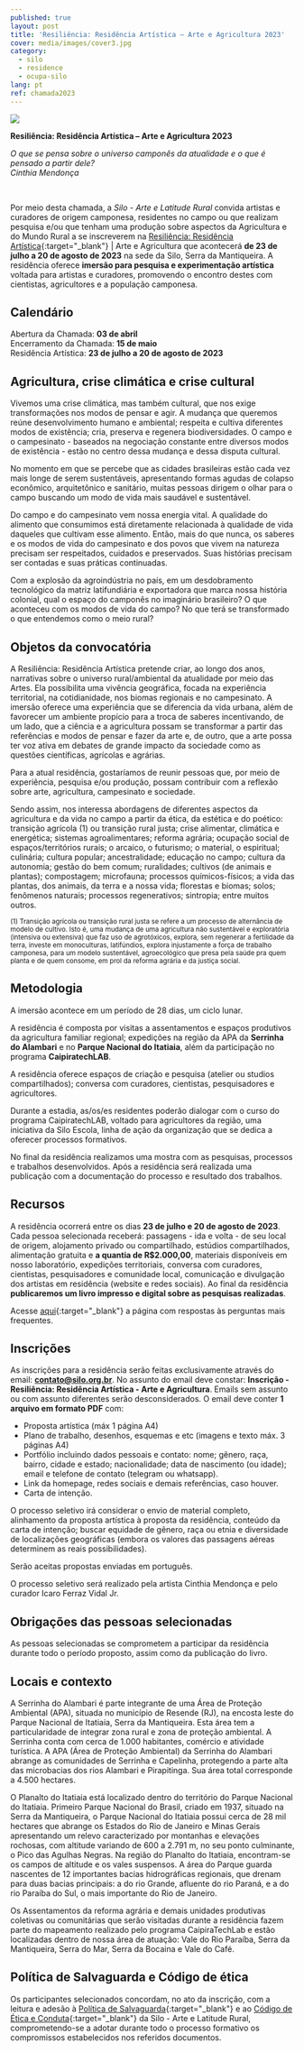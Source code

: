 ```yaml
---
published: true
layout: post
title: 'Resiliência: Residência Artística – Arte e Agricultura 2023'
cover: media/images/cover3.jpg
category:
  - silo
  - residence
  - ocupa-silo
lang: pt
ref: chamada2023
---
```



![](/media/images/Banner_Residencia_Arte_e_Agricultura.png)


**Resiliência: Residência Artística – Arte e Agricultura 2023**


_O que se pensa sobre o universo camponês da atualidade e o que é pensado a partir dele?_<br>
_Cinthia Mendonça_

<br>

Por meio desta chamada, a *Silo - Arte e Latitude Rural* convida artistas e curadores de origem camponesa, residentes no campo ou que realizam pesquisa e/ou que tenham uma produção sobre aspectos da Agricultura e do Mundo Rural a se inscreverem na [Resiliência: Residência Artística](https://resilience.silo.org.br/){:target="_blank"} \| Arte e Agricultura que acontecerá **de 23 de julho a 20 de agosto de 2023** na sede da Silo, Serra da Mantiqueira. A residência oferece **imersão para pesquisa e experimentação artística** voltada para artistas e curadores, promovendo o encontro destes com cientistas, agricultores e a população camponesa.


## Calendário

Abertura da Chamada: **03 de abril** <br>
Encerramento da Chamada: **15 de maio** <br>
Residência Artística: **23 de julho a 20 de agosto de 2023** <br>


## Agricultura, crise climática e crise cultural

Vivemos uma crise climática, mas também cultural, que nos exige transformações nos modos de pensar e agir. A mudança que queremos reúne desenvolvimento humano e ambiental; respeita e cultiva diferentes modos de existência; cria, preserva e regenera biodiversidades. O campo e o campesinato - baseados na negociação constante entre diversos modos de existência - estão no centro dessa mudança e dessa disputa cultural.

No momento em que se percebe que as cidades brasileiras estão cada vez mais longe de serem sustentáveis, apresentando formas agudas de colapso econômico, arquitetônico e sanitário, muitas pessoas dirigem o olhar para o campo buscando um modo de vida mais saudável e sustentável.

Do campo e do campesinato vem nossa energia vital. A qualidade do alimento que consumimos está diretamente relacionada à qualidade de vida daqueles que cultivam esse alimento. Então, mais do que nunca, os saberes e os modos de vida do campesinato e dos povos que vivem na natureza precisam ser respeitados, cuidados e preservados. Suas histórias precisam ser contadas e suas práticas continuadas.

Com a explosão da agroindústria no país, em um desdobramento tecnológico da matriz latifundiária e exportadora que marca nossa história colonial, qual o espaço do camponês no imaginário brasileiro? O que aconteceu com os modos de vida do campo? No que terá se transformado o que entendemos como o meio rural?


## Objetos da convocatória

A Resiliência: Residência Artística pretende criar, ao longo dos anos, narrativas sobre o universo rural/ambiental da atualidade por meio das Artes. Ela possibilita uma vivência geográfica, focada na experiência territorial, na cotidianidade, nos biomas regionais e no campesinato. A imersão oferece uma experiência que se diferencia da vida urbana, além de favorecer um ambiente propício para a troca de saberes incentivando, de um lado, que a ciência e a agricultura possam se transformar a partir das referências e modos de pensar e fazer da arte e, de outro, que a arte possa ter voz ativa em debates de grande impacto da sociedade como as questões científicas, agrícolas e agrárias.

Para a atual residência, gostaríamos de reunir pessoas que, por meio de experiência, pesquisa e/ou produção, possam contribuir com a reflexão sobre arte, agricultura, campesinato e sociedade.

Sendo assim, nos interessa abordagens de diferentes aspectos da agricultura e da vida no campo a partir da ética, da estética e do poético: transição agrícola (1) ou transição rural justa; crise alimentar, climática e energética; sistemas agroalimentares; reforma agrária; ocupação social de espaços/territórios rurais; o arcaico, o futurismo; o material, o espiritual; culinária; cultura popular; ancestralidade; educação no campo; cultura da autonomia; gestão do bem comum; ruralidades; cultivos (de animais e plantas); compostagem; microfauna; processos químicos-físicos; a vida das plantas, dos animais, da terra e a nossa vida; florestas e biomas; solos; fenômenos naturais; processos regenerativos; sintropia; entre muitos outros.

<sub>(1) Transição agrícola ou transição rural justa se refere a um processo de alternância de modelo de cultivo. Isto é, uma mudança de uma agricultura não sustentável e exploratória (intensiva ou extensiva) que faz uso de agrotóxicos, explora, sem regenerar a fertilidade da terra, investe em monoculturas, latifúndios, explora injustamente a força de trabalho camponesa, para um modelo sustentável, agroecológico que presa pela saúde pra quem planta e de quem consome, em prol da reforma agrária e da justiça social.</sub>


## Metodologia

A imersão acontece em um período de 28 dias, um ciclo lunar. 

A residência é composta por visitas a assentamentos e espaços produtivos da agricultura familiar regional; expedições na região da APA da **Serrinha do Alambari** e no **Parque Nacional do Itatiaia**, além da participação no programa **CaipiratechLAB**.

A residência oferece espaços de criação e pesquisa (atelier ou studios compartilhados); conversa com curadores, cientistas, pesquisadores e agricultores.

Durante a estadia, as/os/es residentes poderão dialogar com o curso do programa CaipiratechLAB, voltado para agricultores da região, uma iniciativa da Silo Escola, linha de ação da organização que se dedica a oferecer processos formativos.

No final da residência realizamos uma mostra com as pesquisas, processos e trabalhos desenvolvidos. Após a residência será realizada uma publicação com a documentação do processo e resultado dos trabalhos.


## Recursos

A residência ocorrerá entre os dias **23 de julho e 20 de agosto de 2023**. Cada pessoa selecionada receberá: passagens - ida e volta - de seu local de origem, alojamento privado ou compartilhado, estúdios compartilhados, alimentação gratuita e **a quantia de R$2.000,00**, materiais disponíveis em nosso laboratório, expedições territoriais, conversa com curadores, cientistas, pesquisadores e comunidade local, comunicação e divulgação dos artistas em residência (website e redes sociais). Ao final da residência **publicaremos um livro impresso e digital sobre as pesquisas realizadas**.

Acesse [aqui](/perguntas-frequentes-resiliencia-2023){:target="_blank"} a página com respostas às perguntas mais frequentes.

## Inscrições

As inscrições para a residência serão feitas exclusivamente através do email: **contato@silo.org.br**. No assunto do email deve constar: **Inscrição - Resiliência: Residência Artística - Arte e Agricultura**. Emails sem assunto ou com assunto diferentes serão desconsiderados. O email deve conter **1 arquivo em formato PDF** com:
* Proposta artística (máx 1 página A4)
* Plano de trabalho, desenhos, esquemas e etc (imagens e texto máx. 3 páginas A4)
* Portfólio incluindo dados pessoais e contato: nome; gênero, raça, bairro, cidade e estado; nacionalidade; data de nascimento (ou idade); email e telefone de contato (telegram ou whatsapp).
* Link da homepage, redes sociais e demais referências, caso houver.
* Carta de intenção.

O processo seletivo irá considerar o envio de material completo, alinhamento da proposta artística à proposta da residência, conteúdo da carta de intenção;  buscar equidade de gênero, raça ou etnia e diversidade de localizações geográficas (embora os valores das passagens aéreas determinem as reais possibilidades).

Serão aceitas propostas enviadas em português.

O processo seletivo será realizado pela artista Cinthia Mendonça e pelo curador Icaro Ferraz Vidal Jr.


## Obrigações das pessoas selecionadas

As pessoas selecionadas se comprometem a participar da residência durante todo o período proposto, assim como da publicação do livro.


## Locais e contexto

A Serrinha do Alambari é parte integrante de uma Área de Proteção Ambiental (APA), situada no município de Resende (RJ), na encosta leste do Parque Nacional de Itatiaia, Serra da Mantiqueira. Esta área tem a particularidade de integrar zona rural e zona de proteção ambiental. A Serrinha conta com cerca de 1.000 habitantes, comércio e atividade turística. A APA (Área de Proteção Ambiental) da Serrinha do Alambari abrange as comunidades de Serrinha e Capelinha, protegendo a parte alta das microbacias dos rios Alambari e Pirapitinga. Sua área total corresponde a 4.500 hectares.

O Planalto do Itatiaia está localizado dentro do território do Parque Nacional do Itatiaia. Primeiro Parque Nacional do Brasil, criado em 1937, situado na Serra da Mantiqueira, o Parque Nacional do Itatiaia possui cerca de 28 mil hectares que abrange os Estados do Rio de Janeiro e Minas Gerais apresentando um relevo caracterizado por montanhas e elevações rochosas, com altitude variando de 600 a 2.791 m, no seu ponto culminante, o Pico das Agulhas Negras. Na região do Planalto do Itatiaia, encontram-se os campos de altitude e os vales suspensos. A área do Parque guarda nascentes de 12 importantes bacias hidrográficas regionais, que drenam para duas bacias principais: a do rio Grande, afluente do rio Paraná, e a do rio Paraíba do Sul, o mais importante do Rio de Janeiro.


Os Assentamentos da reforma agrária e demais unidades produtivas coletivas ou comunitárias que serão visitadas durante a residência fazem parte do mapeamento realizado pelo programa CaipiraTechLab e estão localizadas dentro de nossa área de atuação: Vale do Rio Paraíba, Serra da Mantiqueira, Serra do Mar, Serra da Bocaina e Vale do Café.

## Política de Salvaguarda e Código de ética

Os participantes selecionados concordam, no ato da inscrição, com a leitura e adesão à [Política de Salvaguarda](https://drive.google.com/file/d/1yPMuSurovOo8bFGXrIR_yITI-mZkRhVv/view?usp=share_link){:target="_blank"} e ao [Código de Ética e Conduta](https://drive.google.com/file/d/1HM6B3fzk0RYo5UV6XIwxllvPX8GsZL6z/view?usp=share_link){:target="_blank"} da Silo - Arte e Latitude Rural, comprometendo-se a adotar durante todo o processo formativo os compromissos estabelecidos nos referidos documentos.

